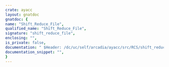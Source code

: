 ```yaml
---
crate: ayacc
layout: gnatdoc
gnatdoc: {
name: "Shift_Reduce_File",
qualified_name: "Shift_Reduce_File",
signature: "shift_reduce_file",
enclosing: "",
is_private: false,
documentation: " $Header: /dc/uc/self/arcadia/ayacc/src/RCS/shift_reduce_file.a,v 1.2 1993/05/31 22:36:35 self Exp self $ \n $Log: shift_reduce_file.a,v $\n Revision 1.2  1993/05/31  22:36:35  self\n added exception handler when opening files\n\n Revision 1.1  1993/05/31  22:14:38  self\n Initial revision\n\nRevision 1.1  88/08/08  14:27:14  arcadia\nInitial revision\n\n Revision 0.1  86/04/01  15:12:13  ada\n  This version fixes some minor bugs with empty grammars \n  and $$ expansion. It also uses vads5.1b enhancements \n  such as pragma inline. \n \n \n Revision 0.0  86/02/19  18:41:42  ada\n \n These files comprise the initial version of Ayacc\n designed and implemented by David Taback and Deepak Tolani.\n Ayacc has been compiled and tested under the Verdix Ada compiler\n version 4.06 on a vax 11/750 running Unix 4.2BSD.\n  ",
documentation_snippet: "",
}
---
```

